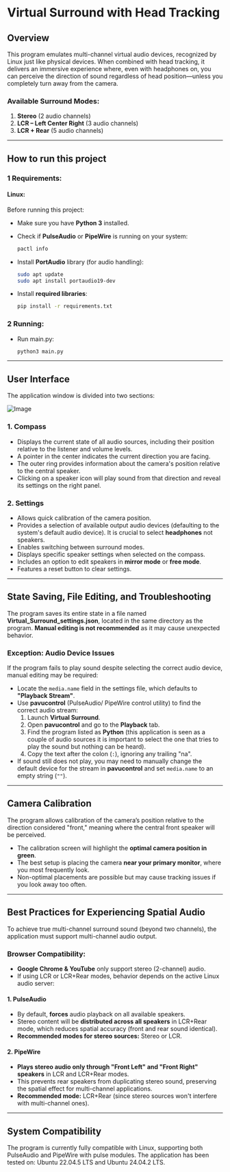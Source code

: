 # Virtual Surround with Head Tracking

## Overview
This program emulates multi-channel virtual audio devices, recognized by Linux just like physical devices. When combined with head tracking, it delivers an immersive experience where, even with headphones on, you can perceive the direction of sound regardless of head position—unless you completely turn away from the camera.

### Available Surround Modes:
1. **Stereo** (2 audio channels)  
2. **LCR – Left Center Right** (3 audio channels)  
3. **LCR + Rear** (5 audio channels)  

---

## How to run this project

### 1 Requirements:

#### Linux:
Before running this project:

- Make sure you have **Python 3** installed.

- Check if **PulseAudio** or **PipeWire** is running on your system:

  ```bash
  pactl info
  ```

- Install **PortAudio** library (for audio handling):
  
  ```bash
  sudo apt update
  sudo apt install portaudio19-dev
  ```

- Install **required libraries**:

  ```bash
  pip install -r requirements.txt
  ```

### 2 Running:

- Run main.py:
  
  ```bash
  python3 main.py
  ```

---

## User Interface
The application window is divided into two sections:

![Image](https://github.com/user-attachments/assets/b202f906-d625-4cfb-9cae-3e4894fb764d)

### 1. Compass
- Displays the current state of all audio sources, including their position relative to the listener and volume levels.
- A pointer in the center indicates the current direction you are facing.
- The outer ring provides information about the camera's position relative to the central speaker.
- Clicking on a speaker icon will play sound from that direction and reveal its settings on the right panel.

### 2. Settings
- Allows quick calibration of the camera position.
- Provides a selection of available output audio devices (defaulting to the system's default audio device). It is crucial to select **headphones** not speakers.
- Enables switching between surround modes.
- Displays specific speaker settings when selected on the compass.
- Includes an option to edit speakers in **mirror mode** or **free mode**.
- Features a reset button to clear settings.

---

## State Saving, File Editing, and Troubleshooting
The program saves its entire state in a file named **Virtual_Surround_settings.json**, located in the same directory as the program. **Manual editing is not recommended** as it may cause unexpected behavior.

### Exception: Audio Device Issues
If the program fails to play sound despite selecting the correct audio device, manual editing may be required:
- Locate the `media.name` field in the settings file, which defaults to **"Playback Stream"**.
- Use **pavucontrol** (PulseAudio/ PipeWire control utility) to find the correct audio stream:
  1. Launch **Virtual Surround**.
  2. Open **pavucontrol** and go to the **Playback** tab.
  3. Find the program listed as **Python** (this application is seen as a couple of audio sources it is important to select the one that tries to play the sound but nothing can be heard).
  4. Copy the text after the colon (`:`), ignoring any trailing "na".
- If sound still does not play, you may need to manually change the default device for the stream in **pavucontrol** and set `media.name` to an empty string (`""`).

---

## Camera Calibration
The program allows calibration of the camera’s position relative to the direction considered "front," meaning where the central front speaker will be perceived.
- The calibration screen will highlight the **optimal camera position in green**.
- The best setup is placing the camera **near your primary monitor**, where you most frequently look.
- Non-optimal placements are possible but may cause tracking issues if you look away too often.

---

## Best Practices for Experiencing Spatial Audio
To achieve true multi-channel surround sound (beyond two channels), the application must support multi-channel audio output.

### Browser Compatibility:
- **Google Chrome & YouTube** only support stereo (2-channel) audio.
- If using LCR or LCR+Rear modes, behavior depends on the active Linux audio server:

#### 1. **PulseAudio**
- By default, **forces** audio playback on all available speakers.
- Stereo content will be **distributed across all speakers** in LCR+Rear mode, which reduces spatial accuracy (front and rear sound identical).
- **Recommended modes for stereo sources:** Stereo or LCR.

#### 2. **PipeWire**
- **Plays stereo audio only through "Front Left" and "Front Right" speakers** in LCR and LCR+Rear modes.
- This prevents rear speakers from duplicating stereo sound, preserving the spatial effect for multi-channel applications.
- **Recommended mode:** LCR+Rear (since stereo sources won't interfere with multi-channel ones).

---

## System Compatibility
The program is currently fully compatible with Linux, supporting both PulseAudio and PipeWire with pulse modules. The application has been tested on: Ubuntu 22.04.5 LTS and Ubuntu 24.04.2 LTS.


